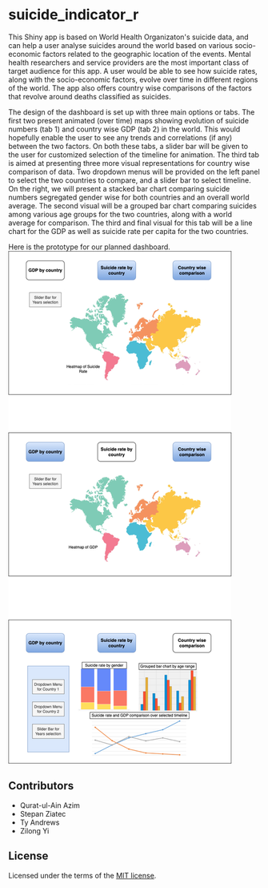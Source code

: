 # suicide_indicator_r

This Shiny app is based on World Health Organizaton's suicide data, and can help a user analyse suicides around the world based on various socio-economic factors related to the geographic location of the events. Mental health researchers and service providers are the most important class of target audience for this app. A user would be able to see how suicide rates, along with the socio-economic factors, evolve over time in different regions of the world. The app also offers country wise comparisons of the factors that revolve around deaths classified as suicides.

The design of the dashboard is set up with three main options or tabs. The first two present animated (over time) maps showing evolution of suicide numbers (tab 1) and country wise GDP (tab 2) in the world. This would hopefully enable the user to see any trends and correlations (if any) between the two factors. On both these tabs, a slider bar will be given to the user for customized selection of the timeline for animation. The third tab is aimed at presenting three more visual representations for country wise comparison of data. Two dropdown menus will be provided on the left panel to select the two countries to compare, and a slider bar to select timeline. On the right, we will present a stacked bar chart comparing suicide numbers segregated gender wise for both countries and an overall world average. The second visual will be a grouped bar chart comparing suicides among various age groups for the two countries, along with a world average for comparison. The third and final visual for this tab will be a line chart for the GDP as well as suicide rate per capita for the two countries. 

Here is the prototype for our planned dashboard.
![dash_prototype](./img/dash_design.png)

## Contributors
- Qurat-ul-Ain Azim
- Stepan Ziatec
- Ty Andrews
- Zilong Yi


## License 
Licensed under the terms of the [MIT license](https://github.com/UBC-MDS/suicide_indicator_r/blob/main/LICENSE).